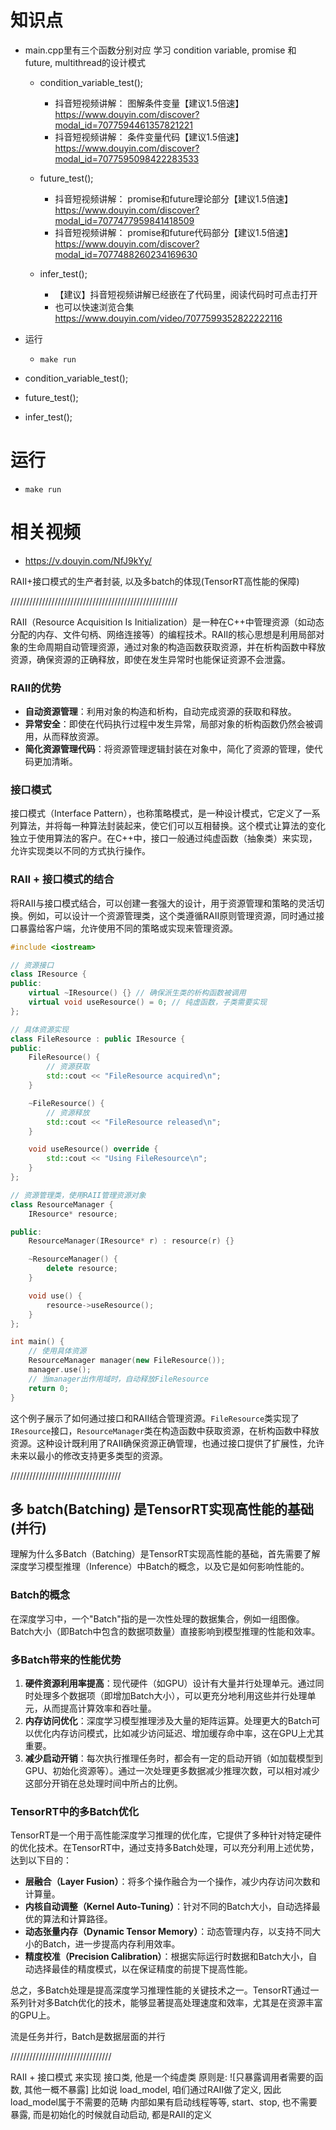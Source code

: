 # 知识点
- main.cpp里有三个函数分别对应 学习 condition variable, promise 和 future, multithread的设计模式
  - condition_variable_test();
    - 抖音短视频讲解： 图解条件变量【建议1.5倍速】 https://www.douyin.com/discover?modal_id=7077594461357821221
    - 抖音短视频讲解： 条件变量代码【建议1.5倍速】 https://www.douyin.com/discover?modal_id=7077595098422283533
    
  - future_test();
    - 抖音短视频讲解： promise和future理论部分【建议1.5倍速】https://www.douyin.com/discover?modal_id=7077477959841418509
    - 抖音短视频讲解： promise和future代码部分【建议1.5倍速】https://www.douyin.com/discover?modal_id=7077488260234169630
  
  - infer_test();
    - 【建议】抖音短视频讲解已经嵌在了代码里，阅读代码时可点击打开
    -  也可以快速浏览合集 https://www.douyin.com/video/7077599352822222116

- 运行
  - `make run`
- condition_variable_test();
- future_test();
- infer_test();

# 运行
- `make run`

# 相关视频
- https://v.douyin.com/NfJ9kYy/

RAII+接口模式的生产者封装, 以及多batch的体现(TensorRT高性能的保障)

/////////////////////////////////////////////////////

RAII（Resource Acquisition Is Initialization）是一种在C++中管理资源（如动态分配的内存、文件句柄、网络连接等）的编程技术。RAII的核心思想是利用局部对象的生命周期自动管理资源，通过对象的构造函数获取资源，并在析构函数中释放资源，确保资源的正确释放，即使在发生异常时也能保证资源不会泄露。

### RAII的优势
- **自动资源管理**：利用对象的构造和析构，自动完成资源的获取和释放。
- **异常安全**：即使在代码执行过程中发生异常，局部对象的析构函数仍然会被调用，从而释放资源。
- **简化资源管理代码**：将资源管理逻辑封装在对象中，简化了资源的管理，使代码更加清晰。

### 接口模式
接口模式（Interface Pattern），也称策略模式，是一种设计模式，它定义了一系列算法，并将每一种算法封装起来，使它们可以互相替换。这个模式让算法的变化独立于使用算法的客户。在C++中，接口一般通过纯虚函数（抽象类）来实现，允许实现类以不同的方式执行操作。

### RAII + 接口模式的结合
将RAII与接口模式结合，可以创建一套强大的设计，用于资源管理和策略的灵活切换。例如，可以设计一个资源管理类，这个类遵循RAII原则管理资源，同时通过接口暴露给客户端，允许使用不同的策略或实现来管理资源。

```cpp
#include <iostream>

// 资源接口
class IResource {
public:
    virtual ~IResource() {} // 确保派生类的析构函数被调用
    virtual void useResource() = 0; // 纯虚函数，子类需要实现
};

// 具体资源实现
class FileResource : public IResource {
public:
    FileResource() {
        // 资源获取
        std::cout << "FileResource acquired\n";
    }

    ~FileResource() {
        // 资源释放
        std::cout << "FileResource released\n";
    }

    void useResource() override {
        std::cout << "Using FileResource\n";
    }
};

// 资源管理类，使用RAII管理资源对象
class ResourceManager {
    IResource* resource;

public:
    ResourceManager(IResource* r) : resource(r) {}

    ~ResourceManager() {
        delete resource;
    }

    void use() {
        resource->useResource();
    }
};

int main() {
    // 使用具体资源
    ResourceManager manager(new FileResource());
    manager.use();
    // 当manager出作用域时，自动释放FileResource
    return 0;
}
```

这个例子展示了如何通过接口和RAII结合管理资源。`FileResource`类实现了`IResource`接口，`ResourceManager`类在构造函数中获取资源，在析构函数中释放资源。这种设计既利用了RAII确保资源正确管理，也通过接口提供了扩展性，允许未来以最小的修改支持更多类型的资源。

///////////////////////////////////

## 多 batch(Batching) 是TensorRT实现高性能的基础 (并行)

理解为什么多Batch（Batching）是TensorRT实现高性能的基础，首先需要了解深度学习模型推理（Inference）中Batch的概念，以及它是如何影响性能的。

### Batch的概念
在深度学习中，一个"Batch"指的是一次性处理的数据集合，例如一组图像。Batch大小（即Batch中包含的数据项数量）直接影响到模型推理的性能和效率。

### 多Batch带来的性能优势
1. **硬件资源利用率提高**：现代硬件（如GPU）设计有大量并行处理单元。通过同时处理多个数据项（即增加Batch大小），可以更充分地利用这些并行处理单元，从而提高计算效率和吞吐量。
2. **内存访问优化**：深度学习模型推理涉及大量的矩阵运算。处理更大的Batch可以优化内存访问模式，比如减少访问延迟、增加缓存命中率，这在GPU上尤其重要。
3. **减少启动开销**：每次执行推理任务时，都会有一定的启动开销（如加载模型到GPU、初始化资源等）。通过一次处理更多数据减少推理次数，可以相对减少这部分开销在总处理时间中所占的比例。

### TensorRT中的多Batch优化
TensorRT是一个用于高性能深度学习推理的优化库，它提供了多种针对特定硬件的优化技术。在TensorRT中，通过支持多Batch处理，可以充分利用上述优势，达到以下目的：
- **层融合（Layer Fusion）**：将多个操作融合为一个操作，减少内存访问次数和计算量。
- **内核自动调整（Kernel Auto-Tuning）**：针对不同的Batch大小，自动选择最优的算法和计算路径。
- **动态张量内存（Dynamic Tensor Memory）**：动态管理内存，以支持不同大小的Batch，进一步提高内存利用效率。
- **精度校准（Precision Calibration）**：根据实际运行时数据和Batch大小，自动选择最佳的精度模式，以在保证精度的前提下提高性能。

总之，多Batch处理是提高深度学习推理性能的关键技术之一。TensorRT通过一系列针对多Batch优化的技术，能够显著提高处理速度和效率，尤其是在资源丰富的GPU上。

流是任务并行，Batch是数据层面的并行

////////////////////////////////

RAII + 接口模式	来实现
接口类, 他是一个纯虚类
原则是: ![只暴露调用者需要的函数, 其他一概不暴露]
比如说 load_model, 咱们通过RAII做了定义, 因此load_model属于不需要的范畴
内部如果有启动线程等等, start、stop, 也不需要暴露, 而是初始化的时候就自动启动, 都是RAII的定义

